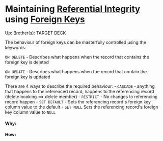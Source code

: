 # Maintaining [Referential Integrity](referential_integrity) using [Foreign Keys](foreign_keys)

Up: 
Brother(s):
TARGET DECK

The behaviour of foreign keys can be masterfully controlled using the keywords:

`ON DELETE` - Describes what happens when the record that contains the foreign key is deleted

`ON UPDATE` - Describes what happens when the record that contain the foreign key is updated

There are 4 ways to describe the required behaviour:
	 - `CASCADE` - anything that happens to the referenced record, happens to the referencing record (delete booking $\implies$ delete member)
	 - `RESTRICT` - No changes to referencing record happen
	 - `SET DEFAULT` - Sets the referencing record's foreign key column value to the default
	 - `SET NULL` Sets the referencing record's foreign key column value to `NULL`




































#### Why:
#### How:









